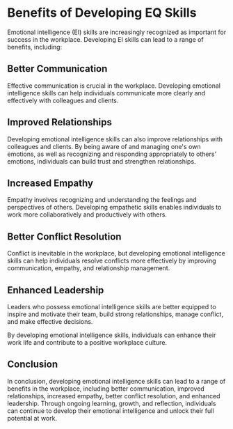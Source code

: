 Benefits of Developing EQ Skills
==============================

Emotional intelligence (EI) skills are increasingly recognized as important for success in the workplace. Developing EI skills can lead to a range of benefits, including:

## Better Communication

Effective communication is crucial in the workplace. Developing emotional intelligence skills can help individuals communicate more clearly and effectively with colleagues and clients.

## Improved Relationships

Developing emotional intelligence skills can also improve relationships with colleagues and clients. By being aware of and managing one's own emotions, as well as recognizing and responding appropriately to others' emotions, individuals can build trust and strengthen relationships.

## Increased Empathy

Empathy involves recognizing and understanding the feelings and perspectives of others. Developing empathetic skills enables individuals to work more collaboratively and productively with others.

## Better Conflict Resolution

Conflict is inevitable in the workplace, but developing emotional intelligence skills can help individuals resolve conflicts more effectively by improving communication, empathy, and relationship management.

## Enhanced Leadership

Leaders who possess emotional intelligence skills are better equipped to inspire and motivate their team, build strong relationships, manage conflict, and make effective decisions.

By developing emotional intelligence skills, individuals can enhance their work life and contribute to a positive workplace culture.

Conclusion
----------

In conclusion, developing emotional intelligence skills can lead to a range of benefits in the workplace, including better communication, improved relationships, increased empathy, better conflict resolution, and enhanced leadership. Through ongoing learning, growth, and reflection, individuals can continue to develop their emotional intelligence and unlock their full potential at work.
